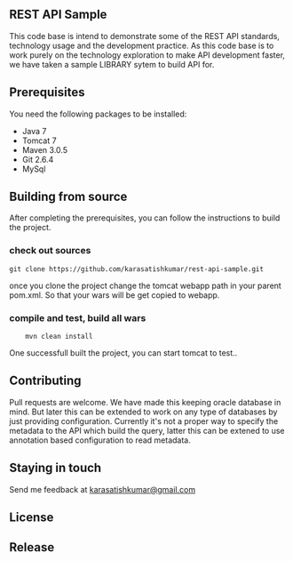 ## REST API Sample
This code base is intend to demonstrate some of the REST API standards, technology usage and the development practice. As this code base is to work purely on the technology exploration to make API development faster, we have taken a sample LIBRARY sytem to build API for. 

## Prerequisites
You need the following packages to be installed:
* Java 7
* Tomcat 7
* Maven 3.0.5
* Git 2.6.4
* MySql 

## Building from source
After completing the prerequisites, you can follow the instructions to build the project.

### check out sources

	git clone https://github.com/karasatishkumar/rest-api-sample.git

once you clone the project change the tomcat webapp path in your parent pom.xml. So that your wars will be get copied to webapp.	

### compile and test, build all wars

		mvn clean install

One successfull built the project, you can start tomcat to test..

## Contributing
Pull requests are welcome. We have made this keeping oracle database in mind. But later this can be extended to work on any type of databases by just providing configuration. Currently it's not a proper way to specify the metadata to the API which build the query, latter this can be extened to use annotation based configuration to read metadata.

## Staying in touch
Send me feedback at karasatishkumar@gmail.com

## License

## Release



